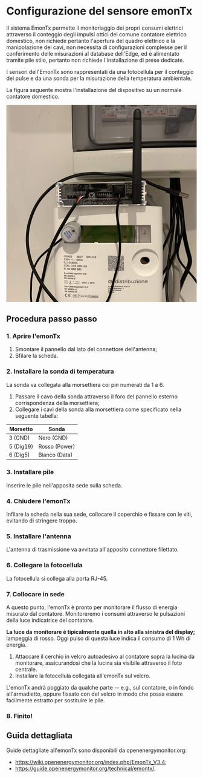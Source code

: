 # Configurazione del sensore emonTx

Il sistema EmonTx permette il monitoriaggio dei propri consumi elettrici attraverso il conteggio degli impulsi ottici del comune contatore elettrico domestico, non richiede pertanto l'apertura del quadro elettrico e la manipolazione dei cavi, non necessita di configurazioni complesse per il conferimento delle misurazioni al database dell'Edge, ed è alimentato tramite pile stilo, pertanto non richiede l'installazione di prese dedicate.

I sensori dell'EmonTx sono rappresentati da una fotocellula per il conteggio dei pulse e da una sonda per la misurazione della temperatura ambientale.

La figura seguente mostra l'installazione del dispositivo su un normale contatore domestico.

![Setup Menu](img/emontx-installazione.jpg)

## Procedura passo passo

### 1. Aprire l'emonTx

1. Smontare il pannello dal lato del connettore dell'antenna;
2. Sfilare la scheda.


### 2. Installare la sonda di temperatura

La sonda va collegata alla morsettiera coi pin numerati da 1 a 6.

1. Passare il cavo della sonda attraverso il foro del pannello esterno
   corrispondenza della morsettiera;
2. Collegare i cavi della sonda alla morsettiera come specificato nella
   seguente tabella:

Morsetto  | Sonda
--------- | ---------------
3 (GND) 	| Nero (GND)
5 (Dig19) | Rosso (Power)
6 (Dig5) 	| Bianco (Data)


### 3. Installare pile

Inserire le pile nell'apposita sede sulla scheda.

### 4. Chiudere l'emonTx

Infilare la scheda nella sua sede, collocare il coperchio e fissare con le
viti, evitando di stringere troppo.

### 5. Installare l'antenna

L'antenna di trasmissione va avvitata all'apposito connettore filettato.


### 6. Collegare la fotocellula

La fotocellula si collega alla porta RJ-45.


### 7. Collocare in sede

A questo punto, l'emonTx è pronto per monitorare il flusso di energia
misurato dal contatore.  Monitoreremo i consumi attraverso le pulsazioni
della luce indicatrice del contatore.

**La luce da monitorare è tipicalmente quella in alto alla sinistra del display;** lampeggia di rosso.  Oggi pulso di questa luce indica il consumo di 1 Wh di
energia.

1. Attaccare il cerchio in velcro autoadesivo al contatore sopra la lucina da
   monitorare, assicurandosi che la lucina sia visibile attraverso il foto
  centrale.
2. Installare la fotocellula collegata all'emonTx sul velcro.

L'emonTx andrà poggiato da qualche parte -- e.g., sul contatore, o in fondo
all'armadietto, oppure fissato con del velcro in modo che possa essere
facilmente estratto per sostituire le pile.

### 8. Finito!


## Guida dettagliata

Guide dettagliate all'emonTx sono disponibili da openenergymonitor.org:
* <https://wiki.openenergymonitor.org/index.php/EmonTx_V3.4>;
* <https://guide.openenergymonitor.org/technical/emontx/>.
